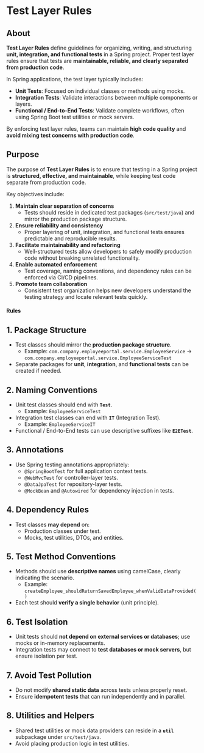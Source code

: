 # Test Layer Rules

## About

**Test Layer Rules** define guidelines for organizing, writing, and structuring **unit, integration, and functional tests** in a Spring project. Proper test layer rules ensure that tests are **maintainable, reliable, and clearly separated from production code**.

In Spring applications, the test layer typically includes:

* **Unit Tests**: Focused on individual classes or methods using mocks.
* **Integration Tests**: Validate interactions between multiple components or layers.
* **Functional / End-to-End Tests**: Validate complete workflows, often using Spring Boot test utilities or mock servers.

By enforcing test layer rules, teams can maintain **high code quality** and **avoid mixing test concerns with production code**.

## Purpose

The purpose of **Test Layer Rules** is to ensure that testing in a Spring project is **structured, effective, and maintainable**, while keeping test code separate from production code.

Key objectives include:

1. **Maintain clear separation of concerns**
   * Tests should reside in dedicated test packages (`src/test/java`) and mirror the production package structure.
2. **Ensure reliability and consistency**
   * Proper layering of unit, integration, and functional tests ensures predictable and reproducible results.
3. **Facilitate maintainability and refactoring**
   * Well-structured tests allow developers to safely modify production code without breaking unrelated functionality.
4. **Enable automated enforcement**
   * Test coverage, naming conventions, and dependency rules can be enforced via CI/CD pipelines.
5. **Promote team collaboration**
   * Consistent test organization helps new developers understand the testing strategy and locate relevant tests quickly.

#### Rules

## **1. Package Structure**

* Test classes should mirror the **production package structure**.
  * Example: `com.company.employeeportal.service.EmployeeService` → `com.company.employeeportal.service.EmployeeServiceTest`
* Separate packages for **unit**, **integration**, and **functional tests** can be created if needed.

## **2. Naming Conventions**

* Unit test classes should end with **`Test`**.
  * Example: `EmployeeServiceTest`
* Integration test classes can end with **`IT`** (Integration Test).
  * Example: `EmployeeServiceIT`
* Functional / End-to-End tests can use descriptive suffixes like **`E2ETest`**.

## **3. Annotations**

* Use Spring testing annotations appropriately:
  * `@SpringBootTest` for full application context tests.
  * `@WebMvcTest` for controller-layer tests.
  * `@DataJpaTest` for repository-layer tests.
  * `@MockBean` and `@Autowired` for dependency injection in tests.

## **4. Dependency Rules**

* Test classes **may depend** on:
  * Production classes under test.
  * Mocks, test utilities, DTOs, and entities.

## **5. Test Method Conventions**

* Methods should use **descriptive names** using camelCase, clearly indicating the scenario.
  * Example: `createEmployee_shouldReturnSavedEmployee_whenValidDataProvided()`
* Each test should **verify a single behavior** (unit principle).

## **6. Test Isolation**

* Unit tests should **not depend on external services or databases**; use mocks or in-memory replacements.
* Integration tests may connect to **test databases or mock servers**, but ensure isolation per test.

## **7. Avoid Test Pollution**

* Do not modify **shared static data** across tests unless properly reset.
* Ensure **idempotent tests** that can run independently and in parallel.

## **8. Utilities and Helpers**

* Shared test utilities or mock data providers can reside in a **`util`** subpackage under `src/test/java`.
* Avoid placing production logic in test utilities.
